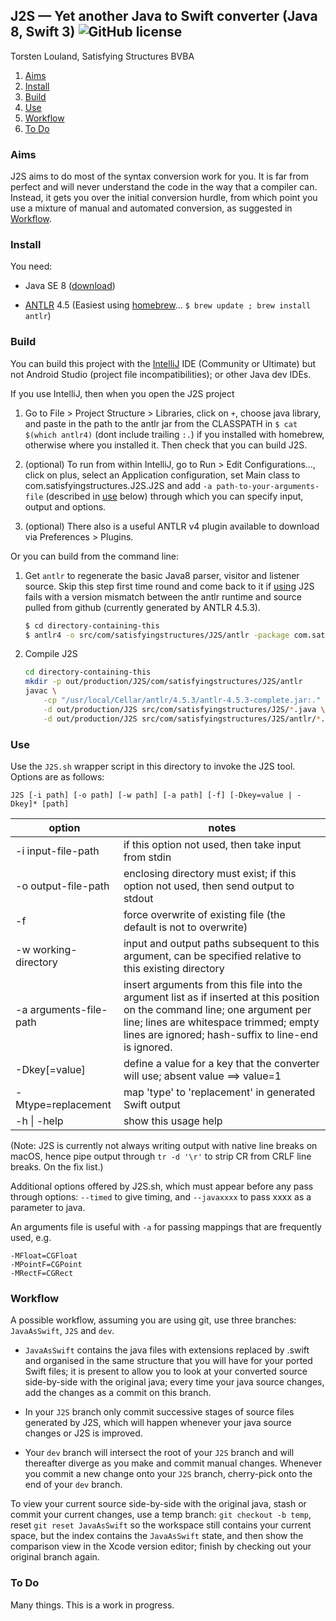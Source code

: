 ## J2S — Yet another Java to Swift converter (Java 8, Swift 3) ![GitHub license](https://img.shields.io/badge/license-MIT-lightgrey.svg)
Torsten Louland, Satisfying Structures BVBA



1.  [Aims](#aims)
1.  [Install](#install)
1.  [Build](#build)
1.  [Use](#use)
1.  [Workflow](#workflow)
1.  [To Do](#to-do)



### Aims
J2S aims to do most of the syntax conversion work for you. It is far from perfect and will never understand the code in the way that a compiler can. Instead, it gets you over the initial conversion hurdle, from which point you use a mixture of manual and automated conversion, as suggested in [Workflow](#workflow).



### Install
You need:

-   Java SE 8 ([download](http://www.oracle.com/technetwork/java/javase/downloads/index.html))

-   [ANTLR](https://github.com/antlr/antlr4/blob/master/README.md) 4.5 (Easiest using [homebrew](http://brew.sh)... `$ brew update ; brew install antlr`)



### Build
You can build this project with the [IntelliJ](https://www.jetbrains.com/idea/#chooseYourEdition) IDE (Community or Ultimate) but not Android Studio (project file incompatibilities); or other Java dev IDEs.

If you use IntelliJ, then when you open the J2S project

1.  Go to File > Project Structure > Libraries, click on `+`, choose java library, and paste in the path to the antlr jar from the CLASSPATH in `$ cat $(which antlr4)` (dont include trailing `:.`) if you installed with homebrew, otherwise where you installed it. Then check that you can build J2S.

1.  (optional) To run from within IntelliJ, go to Run > Edit Configurations…, click on plus, select an Application configuration, set Main class to com.satisfyingstructures.J2S.J2S and add `-a path-to-your-arguments-file` (described in [use](#use) below) through which you can specify input, output and options.

1.  (optional) There also is a useful ANTLR v4 plugin available to download via Preferences > Plugins.

Or you can build from the command line:

1.  Get `antlr` to regenerate the basic Java8 parser, visitor and listener source. Skip this step first time round and come back to it if [using](#use) J2S fails with a version mismatch between the antlr runtime and source pulled from github (currently generated by ANTLR 4.5.3). 

    ```sh
    $ cd directory-containing-this
    $ antlr4 -o src/com/satisfyingstructures/J2S/antlr -package com.satisfyingstructures.J2S.antlr -Dlanguage=Java -listener -visitor Java8.g4
    ```

1.  Compile J2S

    ```sh
    cd directory-containing-this
    mkdir -p out/production/J2S/com/satisfyingstructures/J2S/antlr
    javac \
        -cp "/usr/local/Cellar/antlr/4.5.3/antlr-4.5.3-complete.jar:." \
        -d out/production/J2S src/com/satisfyingstructures/J2S/*.java \
        -d out/production/J2S src/com/satisfyingstructures/J2S/antlr/*.java
    ```



### Use
Use the `J2S.sh` wrapper script in this directory to invoke the J2S tool. Options are as follows:

    J2S [-i path] [-o path] [-w path] [-a path] [-f] [-Dkey=value | -Dkey]* [path]

| option | notes |
| ------ | ----------- |
| -i input-file-path | if this option not used, then take input from stdin |
| -o output-file-path | enclosing directory must exist; if this option not used, then send output to stdout |
| -f | force overwrite of existing file (the default is not to overwrite) |
| -w working-directory | input and output paths subsequent to this argument, can be specified relative to this existing directory |
| -a arguments-file-path | insert arguments from this file into the argument list as if inserted at this position on the command line; one argument per line; lines are whitespace trimmed; empty lines are ignored; hash-suffix to line-end is ignored. |
| -Dkey[=value] | define a value for a key that the converter will use; absent value ==> value=1 |
| -Mtype=replacement | map 'type' to 'replacement' in generated Swift output |
| -h \| -help | show this usage help |

(Note: J2S is currently not always writing output with native line breaks on macOS, hence pipe output through `tr -d '\r'` to strip CR from CRLF line breaks. On the fix list.)

Additional options offered by J2S.sh, which must appear before any pass through options: `--timed` to give timing, and `--javaxxxx` to pass xxxx as a parameter to java.

An arguments file is useful with `-a` for passing mappings that are frequently used, e.g.
```
-MFloat=CGFloat
-MPointF=CGPoint
-MRectF=CGRect
```



### Workflow
A possible workflow, assuming you are using git, use three branches: `JavaAsSwift`, `J2S` and `dev`.

-   `JavaAsSwift` contains the java files with extensions replaced by .swift and organised in the same structure that you will have for your ported Swift files; it is present to allow you to look at your converted source side-by-side with the original java; every time your java source changes, add the changes as a commit on this branch.

-   In your `J2S` branch only commit successive stages of source files generated by J2S, which will happen whenever your java source changes or J2S is improved.

-   Your `dev` branch will intersect the root of your `J2S` branch and will thereafter diverge as you make and commit manual changes. Whenever you commit a new change onto your `J2S` branch, cherry-pick onto the end of your `dev` branch.

To view your current source side-by-side with the original java, stash or commit your current changes, use a temp branch: `git checkout -b temp`, reset `git reset JavaAsSwift` so the workspace still contains your current space, but the index contains the `JavaAsSwift` state, and then show the comparison view in the Xcode version editor; finish by checking out your original branch again.



### To Do
Many things. This is a work in progress.

<!-- ### How It Works -->
<!-- ### Contributing -->
